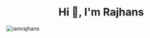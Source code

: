 <h1 align="center">Hi 👋, I'm Rajhans</h1>
<p align="left"> <img src="https://komarev.com/ghpvc/?username=iamrajhans&label=Profile%20views&color=0e75b6&style=flat" alt="iamrajhans" /> </p>

<!--
**iamrajhans/iamrajhans** is a ✨ _special_ ✨ repository because its `README.md` (this file) appears on your GitHub profile.

Here are some ideas to get you started:

- 🔭 I’m currently working on ...
- 🌱 I’m currently learning ...
- 👯 I’m looking to collaborate on ...
- 🤔 I’m looking for help with ...
- 💬 Ask me about ...
- 📫 How to reach me: ...
- 😄 Pronouns: ...
- ⚡ Fun fact: ...
-->

